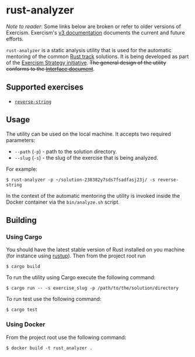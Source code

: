 # rust-analyzer

*Note to reader*: Some links below are broken or refer to older versions of Exercism. Exercism's [v3 documentation](https://github.com/exercism/v3-docs) documents the current and future efforts.

`rust-analyzer` is a static analysis utility that is used for the automatic mentoring of the common [Rust track](https://exercism.io/tracks/rust) solutions. It is being developed as part of the [Exercism Strategy initiative](https://exercism.io/strategy). ~~The general design of the utility conforms to the [Interface document](https://github.com/exercism/automated-mentoring-support/blob/master/docs/interface.md)~~.

## Supported exercises

- [`reverse-string`](https://github.com/exercism/rust-analyzer/blob/master/src/analyzers/reverse_string/README.md)

## Usage

The utility can be used on the local machine. It accepts two required parameters:

- `--path` (`-p`) - path to the solution directory.
- `--slug` (`-s`) - the slug of the exercise that is being analyzed.

For example:
```shell
$ rust-analyzer -p ~/solution-238382y7sds7fsadfasj23j/ -s reverse-string
```

In the context of the automatic mentoring the utility is invoked inside the Docker container via the `bin/analyze.sh` script.

## Building

### Using Cargo

You should have the latest stable version of Rust installed on you machine (for instance using [rustup](https://rustup.rs/)).
Then from the project root run
```shell
$ cargo build
```
To run the utility using Cargo execute the following command:
```shell
$ cargo run -- -s exercise_slug -p /path/to/the/solution/directory
```

To run test use the following command:
```shell
$ cargo test
```

### Using Docker

From the project root use the following command:

```shell
$ docker build -t rust_analyzer .
```
